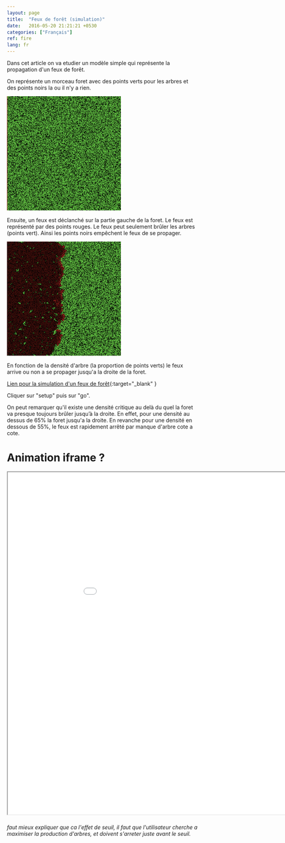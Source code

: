 ```yaml
---
layout: page
title:  "Feux de forêt (simulation)"
date:   2016-05-20 21:21:21 +0530
categories: ["Français"]
ref: fire
lang: fr
---
```


Dans cet article on va etudier un modèle simple qui représente la propagation d'un feux de forêt.

On représente un morceau foret avec des points verts pour les arbres et des points noirs la ou il n'y a rien.

<img src="/images/feux_init.png" width="300"/>

Ensuite, un feux est déclanché sur la partie gauche de la foret. Le feux est représenté par des points rouges.
Le feux peut seulement brûler les arbres (points vert). Ainsi les points noirs empêchent le feux de se propager. 

<img src="/images/feux_milieu.png" width="300"/>

En fonction de la densité d'arbre (la proportion de points verts) le feux arrive ou non a se propager jusqu'a la droite de la foret.

[Lien pour la simulation d'un feux de forêt](http://netlogoweb.org/launch#http://netlogoweb.org/assets/modelslib/Sample%20Models/Earth%20Science/Fire.nlogo){:target="_blank" }

Cliquer sur "setup" puis sur "go".


On peut remarquer qu'il existe une densité critique au delà du quel la foret va presque toujours brûler jusqu’à la droite.
En effet, pour une densité au dessus de 65% la foret jusqu'a la droite. En revanche pour une densité en dessous de 55%, le feux est rapidement arrêté par manque d'arbre cote a cote.



# Animation iframe ?
<iframe width="1000" height="900" src="//netlogoweb.org/web?http://netlogoweb.org/assets/modelslib/Sample%20Models/Earth%20Science/Fire.nlogo" ></iframe>




###### faut mieux expliquer que ca l'effet de seuil, il faut que l'utilisateur cherche a maximiser la production d'arbres, et doivent s'arreter juste avant le seuil.
